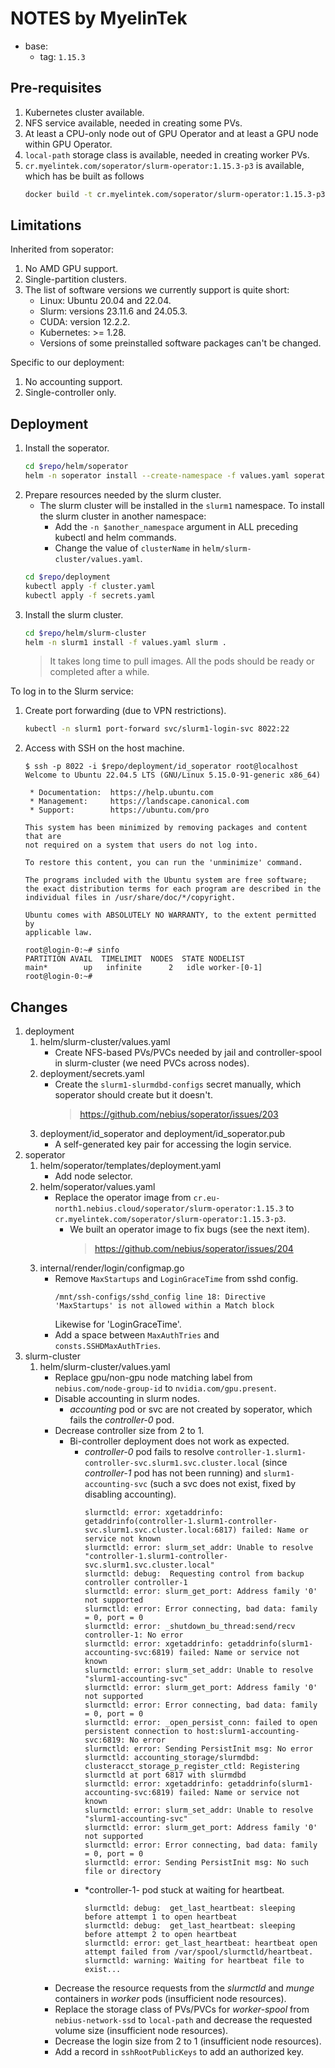 # NOTES by MyelinTek

- base:
  - tag: `1.15.3`

## Pre-requisites

1. Kubernetes cluster available.
1. NFS service available, needed in creating some PVs.
1. At least a CPU-only node out of GPU Operator and at least a GPU node within GPU Operator.
1. `local-path` storage class is available, needed in creating worker PVs.
1. `cr.myelintek.com/soperator/slurm-operator:1.15.3-p3` is available, which has be built as follows
   ```bash
   docker build -t cr.myelintek.com/soperator/slurm-operator:1.15.3-p3 .
   ```

## Limitations

Inherited from soperator:

1. No AMD GPU support.
1. Single-partition clusters.
1. The list of software versions we currently support is quite short:
   - Linux: Ubuntu 20.04 and 22.04.
   - Slurm: versions 23.11.6 and 24.05.3.
   - CUDA: version 12.2.2.
   - Kubernetes: >= 1.28.
   - Versions of some preinstalled software packages can't be changed.

Specific to our deployment:

1. No accounting support.
1. Single-controller only.

## Deployment

1. Install the soperator.
   ```bash
   cd $repo/helm/soperator
   helm -n soperator install --create-namespace -f values.yaml soperator .
   ```
1. Prepare resources needed by the slurm cluster.
   - The slurm cluster will be installed in the `slurm1` namespace. To install the slurm cluster in another namespace:
     - Add the `-n $another_namespace` argument in ALL preceding kubectl and helm commands.
     - Change the value of `clusterName` in `helm/slurm-cluster/values.yaml`.
   ```bash
   cd $repo/deployment
   kubectl apply -f cluster.yaml
   kubectl apply -f secrets.yaml
   ```
1. Install the slurm cluster.
   ```bash
   cd $repo/helm/slurm-cluster
   helm -n slurm1 install -f values.yaml slurm .
   ```
   > It takes long time to pull images. All the pods should be ready or completed after a while.

To log in to the Slurm service:

1. Create port forwarding (due to VPN restrictions).
   ```bash
   kubectl -n slurm1 port-forward svc/slurm1-login-svc 8022:22
   ```
1. Access with SSH on the host machine.
   ```console
   $ ssh -p 8022 -i $repo/deployment/id_soperator root@localhost
   Welcome to Ubuntu 22.04.5 LTS (GNU/Linux 5.15.0-91-generic x86_64)
   
    * Documentation:  https://help.ubuntu.com
    * Management:     https://landscape.canonical.com
    * Support:        https://ubuntu.com/pro
   
   This system has been minimized by removing packages and content that are
   not required on a system that users do not log into.
   
   To restore this content, you can run the 'unminimize' command.
   
   The programs included with the Ubuntu system are free software;
   the exact distribution terms for each program are described in the
   individual files in /usr/share/doc/*/copyright.
   
   Ubuntu comes with ABSOLUTELY NO WARRANTY, to the extent permitted by
   applicable law.
   
   root@login-0:~# sinfo
   PARTITION AVAIL  TIMELIMIT  NODES  STATE NODELIST
   main*        up   infinite      2   idle worker-[0-1]
   root@login-0:~#
   ```

## Changes

1. deployment
   1. helm/slurm-cluster/values.yaml
      - Create NFS-based PVs/PVCs needed by jail and controller-spool in slurm-cluster (we need PVCs across nodes).
   1. deployment/secrets.yaml
      - Create the `slurm1-slurmdbd-configs` secret manually, which soperator should create but it doesn't.
        > https://github.com/nebius/soperator/issues/203
   1. deployment/id\_soperator and deployment/id\_soperator.pub
      - A self-generated key pair for accessing the login service.
1. soperator
   1. helm/soperator/templates/deployment.yaml
      - Add node selector.
   1. helm/soperator/values.yaml
      - Replace the operator image from `cr.eu-north1.nebius.cloud/soperator/slurm-operator:1.15.3` to `cr.myelintek.com/soperator/slurm-operator:1.15.3-p3`.
        - We built an operator image to fix bugs (see the next item).
          > https://github.com/nebius/soperator/issues/204
   1. internal/render/login/configmap.go
      - Remove `MaxStartups` and `LoginGraceTime` from sshd config.
        ```
        /mnt/ssh-configs/sshd_config line 18: Directive 'MaxStartups' is not allowed within a Match block
        ```
        Likewise for 'LoginGraceTime'.
      - Add a space between `MaxAuthTries` and `consts.SSHDMaxAuthTries`.
1. slurm-cluster
   1. helm/slurm-cluster/values.yaml
      - Replace gpu/non-gpu node matching label from `nebius.com/node-group-id` to `nvidia.com/gpu.present`.
      - Disable accounting in slurm nodes.
        - *accounting* pod or svc are not created by soperator, which fails the *controller-0* pod.
      - Decrease controller size from 2 to 1.
        - Bi-controller deployment does not work as expected.
          - *controller-0* pod fails to resolve `controller-1.slurm1-controller-svc.slurm1.svc.cluster.local` (since *controller-1* pod has not been running) and `slurm1-accounting-svc` (such a svc does not exist, fixed by disabling accounting).
            ```
            slurmctld: error: xgetaddrinfo: getaddrinfo(controller-1.slurm1-controller-svc.slurm1.svc.cluster.local:6817) failed: Name or service not known
            slurmctld: error: slurm_set_addr: Unable to resolve "controller-1.slurm1-controller-svc.slurm1.svc.cluster.local"
            slurmctld: debug:  Requesting control from backup controller controller-1
            slurmctld: error: slurm_get_port: Address family '0' not supported
            slurmctld: error: Error connecting, bad data: family = 0, port = 0
            slurmctld: error: _shutdown_bu_thread:send/recv controller-1: No error
            slurmctld: error: xgetaddrinfo: getaddrinfo(slurm1-accounting-svc:6819) failed: Name or service not known
            slurmctld: error: slurm_set_addr: Unable to resolve "slurm1-accounting-svc"
            slurmctld: error: slurm_get_port: Address family '0' not supported
            slurmctld: error: Error connecting, bad data: family = 0, port = 0
            slurmctld: error: _open_persist_conn: failed to open persistent connection to host:slurm1-accounting-svc:6819: No error
            slurmctld: error: Sending PersistInit msg: No error
            slurmctld: accounting_storage/slurmdbd: clusteracct_storage_p_register_ctld: Registering slurmctld at port 6817 with slurmdbd
            slurmctld: error: xgetaddrinfo: getaddrinfo(slurm1-accounting-svc:6819) failed: Name or service not known
            slurmctld: error: slurm_set_addr: Unable to resolve "slurm1-accounting-svc"
            slurmctld: error: slurm_get_port: Address family '0' not supported
            slurmctld: error: Error connecting, bad data: family = 0, port = 0
            slurmctld: error: Sending PersistInit msg: No such file or directory
            ```
          - *controller-1- pod stuck at waiting for heartbeat.
            ```
            slurmctld: debug:  get_last_heartbeat: sleeping before attempt 1 to open heartbeat
            slurmctld: debug:  get_last_heartbeat: sleeping before attempt 2 to open heartbeat
            slurmctld: error: get_last_heartbeat: heartbeat open attempt failed from /var/spool/slurmctld/heartbeat.
            slurmctld: warning: Waiting for heartbeat file to exist...
            ```
      - Decrease the resource requests from the *slurmctld* and *munge* containers in *worker* pods (insufficient node resources).
      - Replace the storage class of PVs/PVCs for *worker-spool* from `nebius-network-ssd` to `local-path` and decrease the requested volume size (insufficient node resources).
      - Decrease the login size from 2 to 1 (insufficient node resources).
      - Add a record in `sshRootPublicKeys` to add an authorized key.
